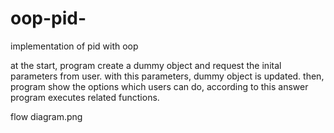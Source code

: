 # oop-pid-
implementation of pid with oop

at the start, program create a dummy object and request the inital parameters from user. with this parameters, dummy object is updated. then, program show the options which users can do, according to this answer program executes related functions.

flow diagram.png
